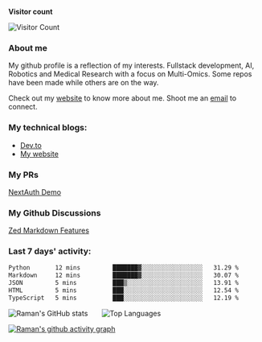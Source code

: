 
**Visitor count** 

![Visitor Count](https://profile-counter.glitch.me/galaxyeagle/count.svg)

### About me

My github profile is a reflection of my interests. Fullstack development, AI, Robotics and Medical Research with a focus on Multi-Omics. Some repos have been made while others are on the way. 

Check out my [website](https://galaxyeagle.github.io) to know more about me. Shoot me an [email](raman.butta.in@ieee.org) to connect.

### My technical blogs:

- [Dev.to](https://dev.to/raman_butta)
- [My website](https://galaxyeagle.github.io/pages/tech/webd/)

### My PRs

[NextAuth Demo](https://github.com/jherr/next-auth-v5/pull/2)

### My Github Discussions

[Zed Markdown Features](https://github.com/zed-industries/zed/discussions/30275#discussion-8295504)

### Last 7 days' activity:
 <!--START_SECTION:waka-->

```txt
Python       12 mins         ███████▓░░░░░░░░░░░░░░░░░   31.29 %
Markdown     12 mins         ███████▓░░░░░░░░░░░░░░░░░   30.07 %
JSON         5 mins          ███▒░░░░░░░░░░░░░░░░░░░░░   13.91 %
HTML         5 mins          ███░░░░░░░░░░░░░░░░░░░░░░   12.54 %
TypeScript   5 mins          ███░░░░░░░░░░░░░░░░░░░░░░   12.19 %
```

<!--END_SECTION:waka-->


  
![Raman's GitHub stats](https://github-readme-stats.vercel.app/api?username=galaxyeagle&show_icons=true&theme=transparent) &nbsp; &nbsp; &nbsp; ![Top Languages](https://github-readme-stats.vercel.app/api/top-langs/?username=galaxyeagle&layout=compact&theme=transparent)



  [![Raman's github activity graph](https://github-readme-activity-graph.vercel.app/graph?username=galaxyeagle&theme=github-compact)](https://github.com/galaxyeagle/github-readme-activity-graph)

<!---
👋 Hi, I’m Raman Butta.
- 👀 I’m interested in ...
- 🌱 I’m currently learning ...
- 💞️ I’m looking to collaborate on ...
- 📫 How to reach me ...
--->

<!---
galaxyeagle/galaxyeagle is a ✨ special ✨ repository because its `README.md` (this file) appears on your GitHub profile.
You can click the Preview link to take a look at your changes.
--->

